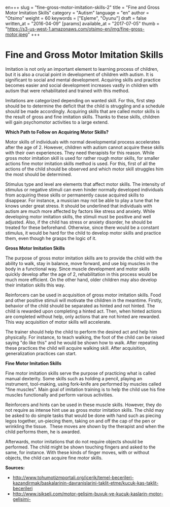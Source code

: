 en+++
slug = "fine-gross-motor-imitation-skills-2"
title = "Fine and Gross Motor Imitation Skills"
category = "Autism"
language = "en"
author = "Otsimo"
weight = 60
keywords = ["Eşleme", "Oyunu"]
draft = false
written_at = "2016-04-09"
[params]
available_at = "2017-07-05"
thumb = "https://s3-us-west-1.amazonaws.com/otsimo-en/img/fine-gross-motor.jpeg"
+++

# Fine and Gross Motor Imitation Skills

Imitation is not only an important element to learning process of children, but it is also a crucial point in development of children with autism. It is significant to social and mental development. Acquiring skills and practice becomes easier and social development increases vastly in children with autism that were rehabilitated and trained with this method.

Imitations are categorized depending on wanted skill. For this, first step should be to determine the deficit that the child is struggling and a schedule should be made accordingly. Acquiring skills that are called motor skills is the result of gross and fine imitation skills. Thanks to these skills, children will gain psychomotor activities to a large extend.
 

**Which Path to Follow on Acquiring Motor Skills?**

Motor skills of individuals with normal developmental process accelerates after the age of 2. However, children with autism cannot acquire these skills with their own experiences. They need therapists for this reason. While gross motor imitation skill is used for rather rough motor skills, for smaller actions fine motor imitation skills method is used. For this, first of all the actions of the child should be observed and which motor skill struggles him the most should be determined.

Stimulus type and level are elements that affect motor skills. The intensity of stimulus or negative stimuli can even hinder normally developed individuals from acquiring these skills or permanently cause acquired skills to disappear. For instance, a musician may not be able to play a tune that he knows under great stress. It should be underlined that individuals with autism are much more affected by factors like stress and anxiety. While developing motor imitation skills, the stimuli must be positive and well adjusted. Also, if the child has stress or anxiety disorder, he should be treated for these beforehand. Otherwise, since there would be a constant stimulus, it would be hard for the child to develop motor skills and practice them, even though he grasps the logic of it.

**Gross Motor Imitation Skills**

The purpose of gross motor imitation skills are to provide the child with the ability to walk, stay in balance, move forward, and use big muscles in the body in a functional way. Since muscle development and motor skills quickly develop after the age of 2, rehabilitation in this process would be much more efficient. On the other hand, older children may also develop their imitation skills this way.

Reinforcers can be used in acquisition of gross motor imitation skills. Food and other positive stimuli will motivate the children in the meantime. Firstly, behavior of the child should be separated as hinted and not hinted. The child is rewarded upon completing a hinted act. Then, when hinted actions are completed without help, only actions that are not hinted are rewarded. This way acquisition of motor skills will accelerate.

The trainer should help the child to perform the desired act and help him physically. For instance, to teach walking, the foot of the child can be raised saying "do like this" and he would be shown how to walk. After repeating these practices the child will acquire walking skill. After acquisition, generalization practices can start.

**Fine Motor Imitation Skills**

Fine motor imitation skills serve the purpose of practicing what is called manual dexterity. Some skills such as holding a pencil, playing an instrument, tool-making, using fork-knife are performed by muscles called "fine muscles". Main goal of imitation training is to help the child use his fine muscles functionally and perform various activities.

Reinforcers and hints can be used in these muscle skills. However, they do not require as intense hint use as gross motor imitation skills. The child may be asked to do simple tasks that would be done with hand such as piecing legos together, un-piecing them, taking on and off the cap of the pen or wrinkling the tissue.  These moves are shown by the therapist and when the child performs them, he is awarded.

Afterwards, motor imitations that do not require objects should be performed. The child might be shown touching fingers and asked to the same, for instance. With these kinds of finger moves, with or without objects, the child can acquire fine motor skills.

**Sources:**

  * <http://www.tohumotizmportali.org/icerik/temel-becerileri-kazandirmak/baskalarinin-davranislarini-taklit-etme/kucuk-kas-taklit-becerileri>
  * <http://www.isikseli.com/motor-gelisim-buyuk-ve-kucuk-kaslarin-motor-gelisimi->
